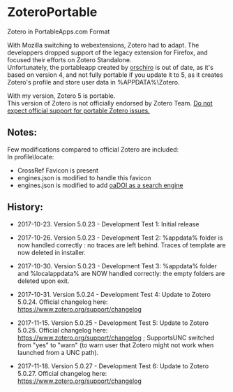 ﻿# ZoteroPortable
Zotero in PortableApps.com Format
  
With Mozilla switching to webextensions, Zotero had to adapt. The developpers dropped support of the legacy extension for Firefox, and focused their efforts on Zotero Standalone.  
Unfortunately, the portableapp created by <a href="https://portableapps.com/node/36565">orschiro</a> is out of date, as it's based on version 4, and not fully portable if you update it to 5, as it creates Zotero's profile and store user data in %APPDATA%\Zotero.  
  
With my version, Zotero 5 is portable.  
This version of Zotero is not officially endorsed by Zotero Team. <a href="https://forums.zotero.org/discussion/64050/5-0-portable-zotero">Do not expect official support for portable Zotero issues.</a>  
  
Notes:
-----
Few modifications compared to official Zotero are included:  
In profile\locate:  
- CrossRef Favicon is present  
- engines.json is modified to handle this favicon  
- engines.json is modified to add <a href="https://github.com/Impactstory/oadoi/pull/1" target="_blank">oaDOI as a search engine</a>  
  
History:
-----
- 2017-10-23. Version 5.0.23 - Development Test 1: Initial release  
  
- 2017-10-26. Version 5.0.23 - Development Test 2: %appdata% folder is now handled correctly : no traces are left behind. Traces of template are now deleted in installer.  
  
- 2017-10-30. Version 5.0.23 - Development Test 3: %appdata% folder and %localappdata% are NOW handled correctly: the empty folders are deleted upon exit.  
  
- 2017-10-31. Version 5.0.24 - Development Test 4: Update to Zotero 5.0.24. Official changelog here: https://www.zotero.org/support/changelog  
  
- 2017-11-15. Version 5.0.25 - Development Test 5: Update to Zotero 5.0.25. Official changelog here: https://www.zotero.org/support/changelog ; SupportsUNC switched from "yes" to "warn" (to warn user that Zotero might not work when launched from a UNC path).
  
- 2017-11-18. Version 5.0.27 - Development Test 6: Update to Zotero 5.0.27. Official changelog here: https://www.zotero.org/support/changelog  